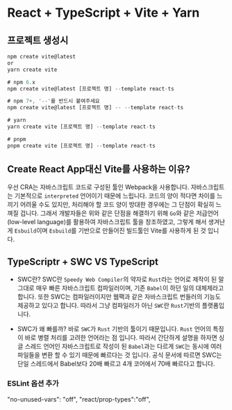 # React + TypeScript + Vite + Yarn

## 프로젝트 생성시

```js
npm create vite@latest
or
yarn create vite
```

```js
# npm 6.x
npm create vite@latest [프로젝트 명] --template react-ts

# npm 7+, '--'를 반드시 붙여주세요
npm create vite@latest [프로젝트 명] -- --template react-ts

# yarn
yarn create vite [프로젝트 명] --template react-ts

# pnpm
pnpm create vite [프로젝트 명] --template react-ts
```

## Create React App대신 Vite를 사용하는 이유?

우선 CRA는 자바스크립트 코드로 구성된 툴인 Webpack을 사용합니다.
자바스크립트는 기본적으로 `interpreted` 언어이기 때문에 느립니다.
코드의 양이 적다면 차이를 느끼기 어려울 수도 있지만, 처리해야 할 코드 양이 방대한 경우에는 그 단점이 확실히 느껴질 겁니다.
그래서 개발자들은 위와 같은 단점을 해결하기 위해 `Go`와 같은 저급언어(low-level language)를 활용하여 자바스크립트 툴을 창조하였고, 그렇게 해서 생겨난 게 `Esbuild`이며 `Esbuild`를 기반으로 만들어진 빌드툴인 Vite를 사용하게 된 것 입니다.

## TypeScriptr + SWC VS TypeScript

- SWC란?
  SWC란 `Speedy Web Compiler`의 약자로 `Rust`라는 언어로 제작이 된 말 그대로 매우 빠른 자바스크립트 컴파일러이며, 기존 `Babel`이 하던 일의 대체제라고 합니다.
  또한 SWC는 컴파일러이지만 웹팩과 같은 자바스크립트 번들러의 기능도 제공하고 있다고 합니다.
  따라서 그냥 컴파일러가 아닌 `SWC`란 `Rust`기반의 플랫폼입니다.

- SWC가 왜 빠를까?
  바로 `SWC`가 `Rust` 기반의 툴이기 때문입니다.
  `Rust` 언어의 특징이 바로 병렬 처리를 고려한 언어라는 점 입니다.
  따라서 간단하게 설명을 하자면 싱글 스레드 언어인 자바스크립트로 작성이 된 `Babel`과는 다르게 `SWC`는 동시에 여러 파일들을 변환 할 수 있기 때문에 빠르다는 것 입니다.
  공식 문서에 따르면 SWC는 단일 스레드에서 Babel보다 20배 빠르고 4개 코어에서 70배 빠르다고 합니다.

### ESLint 옵션 추가

"no-unused-vars": "off",
"react/prop-types":"off",
